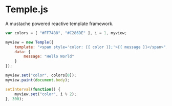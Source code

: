 # Temple.js

A mustache powered reactive template framework.

```javascript
var colors = [ "#FF74B8", "#C286DE" ], i = 1, myview;

myview = new Temple({
	template: "<span style='color: {{ color }};'>{{ message }}</span>",
	data: {
		message: "Hello World"
	}
});

myview.set("color", colors[0]);
myview.paint(document.body);

setInterval(function() {
	myview.set("color", i % 2);
}, 300);
```